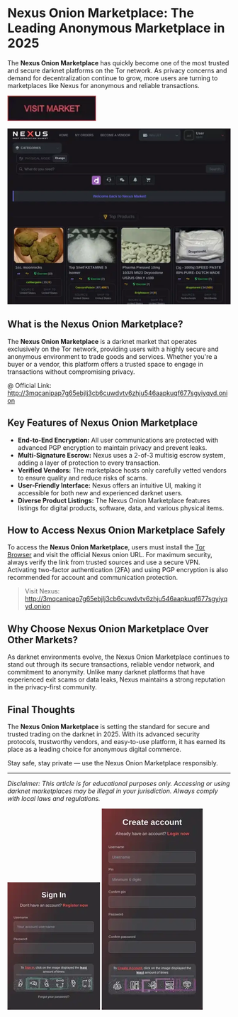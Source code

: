 # Nexus Onion Marketplace: The Leading Anonymous Marketplace in 2025

The **Nexus Onion Marketplace** has quickly become one of the most trusted and secure darknet platforms on the Tor network. As privacy concerns and demand for decentralization continue to grow, more users are turning to marketplaces like Nexus for anonymous and reliable transactions.

[<img src="/symbols/normal.webp" width="200">](http://3mqcanipap7g65ebjlj3cb6cuwdvtv6zhju546aapkuqf677sgyiyqyd.onion)

<a href="http://3mqcanipap7g65ebjlj3cb6cuwdvtv6zhju546aapkuqf677sgyiyqyd.onion"><img src="/symbols/max.webp" alt="image" style="max-width: 100%;"></a>


## What is the Nexus Onion Marketplace?

The **Nexus Onion Marketplace** is a darknet market that operates exclusively on the Tor network, providing users with a highly secure and anonymous environment to trade goods and services. Whether you're a buyer or a vendor, this platform offers a trusted space to engage in transactions without compromising privacy.

@ Official Link: http://3mqcanipap7g65ebjlj3cb6cuwdvtv6zhju546aapkuqf677sgyiyqyd.onion

## Key Features of Nexus Onion Marketplace

- **End-to-End Encryption:** All user communications are protected with advanced PGP encryption to maintain privacy and prevent leaks.
- **Multi-Signature Escrow:** Nexus uses a 2-of-3 multisig escrow system, adding a layer of protection to every transaction.
- **Verified Vendors:** The marketplace hosts only carefully vetted vendors to ensure quality and reduce risks of scams.
- **User-Friendly Interface:** Nexus offers an intuitive UI, making it accessible for both new and experienced darknet users.
- **Diverse Product Listings:** The Nexus Onion Marketplace features listings for digital products, software, data, and various physical items.

## How to Access Nexus Onion Marketplace Safely

To access the **Nexus Onion Marketplace**, users must install the [Tor Browser](https://www.torproject.org) and visit the official Nexus onion URL. For maximum security, always verify the link from trusted sources and use a secure VPN. Activating two-factor authentication (2FA) and using PGP encryption is also recommended for account and communication protection.

> Visit Nexus: http://3mqcanipap7g65ebjlj3cb6cuwdvtv6zhju546aapkuqf677sgyiyqyd.onion

## Why Choose Nexus Onion Marketplace Over Other Markets?

As darknet environments evolve, the Nexus Onion Marketplace continues to stand out through its secure transactions, reliable vendor network, and commitment to anonymity. Unlike many darknet platforms that have experienced exit scams or data leaks, Nexus maintains a strong reputation in the privacy-first community.

## Final Thoughts

The **Nexus Onion Marketplace** is setting the standard for secure and trusted trading on the darknet in 2025. With its advanced security protocols, trustworthy vendors, and easy-to-use platform, it has earned its place as a leading choice for anonymous digital commerce.

Stay safe, stay private — use the Nexus Onion Marketplace responsibly.

---

*Disclaimer: This article is for educational purposes only. Accessing or using darknet marketplaces may be illegal in your jurisdiction. Always comply with local laws and regulations.*

<a href="http://3mqcanipap7g65ebjlj3cb6cuwdvtv6zhju546aapkuqf677sgyiyqyd.onion"><img src="/symbols/near.webp" style="max-width: 100%;"></a>
<a href="http://3mqcanipap7g65ebjlj3cb6cuwdvtv6zhju546aapkuqf677sgyiyqyd.onion"><img src="/symbols/see.webp" style="max-width: 100%;"></a>